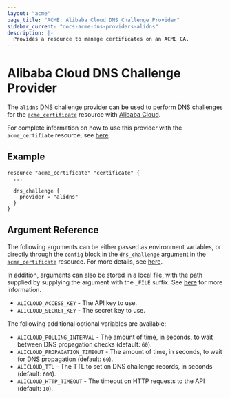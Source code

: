 ```yaml
---
layout: "acme"
page_title: "ACME: Alibaba Cloud DNS Challenge Provider"
sidebar_current: "docs-acme-dns-providers-alidns"
description: |-
  Provides a resource to manage certificates on an ACME CA.
---
```


# Alibaba Cloud DNS Challenge Provider

The `alidns` DNS challenge provider can be used to perform DNS challenges for
the [`acme_certificate`][resource-acme-certificate] resource with
[Alibaba Cloud][provider-service-page].

[resource-acme-certificate]: /docs/providers/acme/r/certificate.html
[provider-service-page]: https://www.alibabacloud.com/

For complete information on how to use this provider with the `acme_certifiate`
resource, see [here][resource-acme-certificate-dns-challenges].

[resource-acme-certificate-dns-challenges]: /docs/providers/acme/r/certificate.html#using-dns-challenges

## Example

```hcl
resource "acme_certificate" "certificate" {
  ...

  dns_challenge {
    provider = "alidns"
  }
}
```

## Argument Reference

The following arguments can be either passed as environment variables, or
directly through the `config` block in the
[`dns_challenge`][resource-acme-certificate-dns-challenge-arg] argument in the
[`acme_certificate`][resource-acme-certificate] resource. For more details, see
[here][resource-acme-certificate-dns-challenges].

[resource-acme-certificate-dns-challenge-arg]: /docs/providers/acme/r/certificate.html#dns_challenge

In addition, arguments can also be stored in a local file, with the path
supplied by supplying the argument with the `_FILE` suffix. See
[here][acme-certificate-file-arg-example] for more information.

[acme-certificate-file-arg-example]: /docs/providers/acme/r/certificate.html#using-variable-files-for-provider-arguments

* `ALICLOUD_ACCESS_KEY` - The API key to use.
* `ALICLOUD_SECRET_KEY` - The secret key to use.

The following additional optional variables are available:

* `ALICLOUD_POLLING_INTERVAL` - The amount of time, in seconds, to wait between
  DNS propagation checks (default: `60`).
* `ALICLOUD_PROPAGATION_TIMEOUT` - The amount of time, in seconds, to wait for DNS
  propagation (default: `60`).
* `ALICLOUD_TTL` - The TTL to set on DNS challenge records, in seconds (default:
  `600`).
* `ALICLOUD_HTTP_TIMEOUT` - The timeout on HTTP requests to the API (default:
  `10`).
